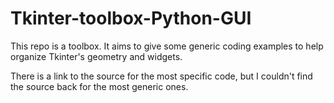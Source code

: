 # Tkinter-toolbox-Python-GUI
This repo is a toolbox. It aims to give some generic coding examples to help organize Tkinter's geometry and widgets.

There is a link to the source for the most specific code, but I couldn't find the source back for the most generic ones.
